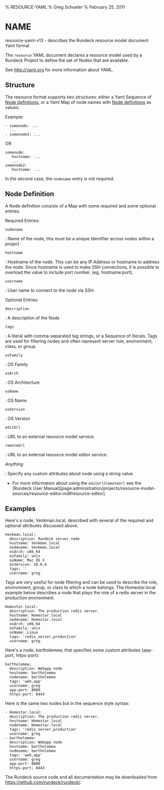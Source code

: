 % RESOURCE-YAML 
% Greg Schueler
% February 25, 2011

# NAME

resource-yaml-v13 - describes the Rundeck resource model document Yaml format

The `resource` YAML document declares a resource model used by a Rundeck Project to define the set of Nodes that are available.

See <http://yaml.org> for more information about YAML.

## Structure

The resource format supports two structures: either a Yaml Sequence of [Node definitions](#node-definition), or a Yaml Map of node names with [Node definitions](#node-definition) as values.

Example:

~~~~~~~~ {.yaml}
- somenode: ...
  ...
- somenode2: ...
~~~~~~~~ 

OR

~~~~~~~~ {.yaml}
somenode:
   hostname: ...
   ...
somenode2:
   hostname: ...
~~~~~~~~ 

In the second case, the `nodename` entry is not required.

## Node Definition

A Node definition consists of a Map with some required and some optional entries.

Required Entries:

`nodename`

:    Name of the node, this must be a unique Identifier across nodes within a project

`hostname`

:    Hostname of the node.  This can be any IP Address or hostname to address the node.
     Since hostname is used to make SSH connections, it is possible to overload the value
     to include port number. (eg, hostname:port).

`username`

:    User name to connect to the node via SSH.

Optional Entries:

`description`

:    A description of the Node

`tags`

:    A literal with comma-separated tag strings, or a Sequence of literals. Tags are used for filtering nodes and often represent server role, environment, class, or group.

`osFamily`

:    OS Family

`osArch`

:    OS Architecture

`osName`

:    OS Name

`osVersion`

:    OS Version

`editUrl`

:    URL to an external resource model service.

`remoteUrl`

:    URL to an external resource model editor service.

*Anything*

:    Specify any custom attributes about node using a string value.

* For more information about using the `editUrl`/`remoteUrl` see the [Rundeck User Manual][page:administration/projects/resource-model-sources/resource-editor.md#resource-editor].

## Examples

Here's a node, Venkman.local, described with several of the required and optional
attributes discussed above.

~~~~~~~~ {.yaml}
Venkman.local:
  description: Rundeck server node
  hostname: Venkman.local
  nodename: Venkman.local
  osArch: x86_64
  osFamily: unix
  osName: Mac OS X
  osVersion: 10.6.6
  tags: ''
  username: greg
~~~~~~~~ 

Tags are very useful for node filtering and can be used
to describe the role, environment, group, or class to which a node belongs.
The Homestar.local example below describes a node that plays the role of a redis server in the
production environment. 

~~~~~~~~ {.yaml}
Homestar.local:
  description: The production redis server.
  hostname: Homestar.local
  nodename: Homestar.local
  osArch: x86_64
  osFamily: unix
  osName: Linux
  tags: 'redis_server,production'
  username: greg
~~~~~~~~ 

Here's a node, bartholemew, that specifies some custom attributes (app-port, https-port):

~~~~~~~~ {.yaml}
bartholemew:
  description: Webapp node
  hostname: bartholemew
  nodename: bartholemew
  tags: 'web,app'
  username: greg
  app-port: 8080
  https-port: 8443
~~~~~~~~ 

Here is the same two nodes but in the sequence style syntax:

~~~~~~~~ {.yaml}
- Homestar.local:
  description: The production redis server.
  hostname: Homestar.local
  nodename: Homestar.local
  tags: 'redis_server,production'
  username: greg
- bartholemew:
  description: Webapp node
  hostname: bartholemew
  nodename: bartholemew
  tags: 'web,app'
  username: greg
  app-port: 8080
  https-port: 8443
~~~~~~~~ 


The Rundeck source code and all documentation may be downloaded from
<https://github.com/rundeck/rundeck/>.
